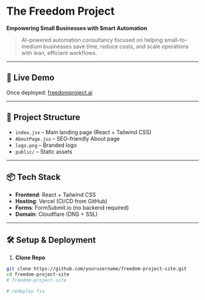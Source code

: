 # The Freedom Project

**Empowering Small Businesses with Smart Automation**

> AI-powered automation consultancy focused on helping small-to-medium businesses save time, reduce costs, and scale operations with lean, efficient workflows.

---

## 🚀 Live Demo
Once deployed: [freedomproject.ai](https://freedomproject.ai)

---

## 📁 Project Structure

- `index.jsx` – Main landing page (React + Tailwind CSS)
- `AboutPage.jsx` – SEO-friendly About page
- `logo.png` – Branded logo
- `public/` – Static assets

---

## 📦 Tech Stack

- **Frontend**: React + Tailwind CSS
- **Hosting**: Vercel (CI/CD from GitHub)
- **Forms**: FormSubmit.io (no backend required)
- **Domain**: Cloudflare (DNS + SSL)

---

## 🛠 Setup & Deployment

1. **Clone Repo**
```bash
git clone https://github.com/yourusername/freedom-project-site.git
cd freedom-project-site
# freedom-project-site

# redeploy fix
